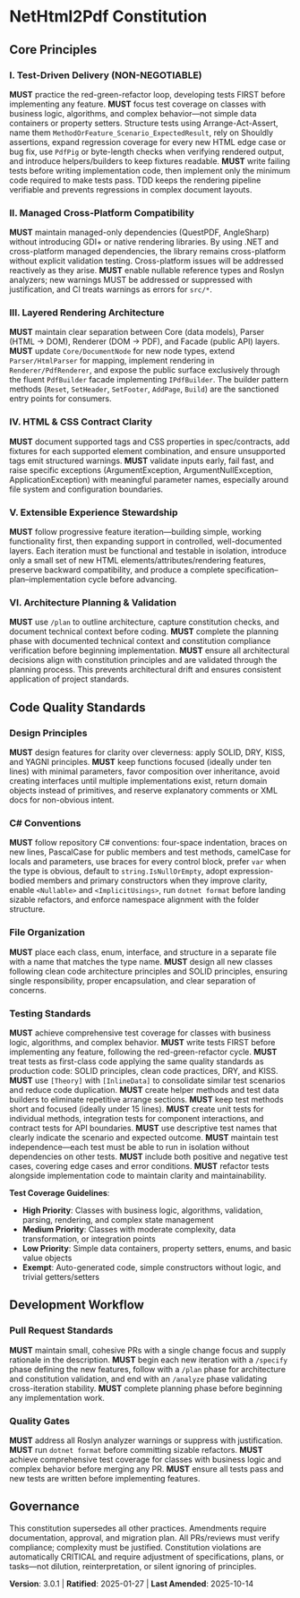 <!--
Sync Impact Report:
- Version change: 3.0.0 → 3.0.1 (PATCH: clarify sync note to reference PdfBuilder facade only)
- Modified principles:
  * III. Layered Rendering Architecture (clarified PdfBuilder/IPdfBuilder facade mandate)
- Added sections: None
- Removed sections: None
- Templates requiring updates:
  ✅ .specify/templates/plan-template.md (facade-agnostic, no changes required)
  ✅ .specify/templates/spec-template.md (facade-agnostic, no changes required)
  ✅ .specify/templates/tasks-template.md (facade-agnostic, no changes required)
- Follow-up TODOs: None
-->

# NetHtml2Pdf Constitution

## Core Principles

### I. Test-Driven Delivery (NON-NEGOTIABLE)
**MUST** practice the red-green-refactor loop, developing tests FIRST before implementing any feature. **MUST** focus test coverage on classes with business logic, algorithms, and complex behavior—not simple data containers or property setters. Structure tests using Arrange-Act-Assert, name them `MethodOrFeature_Scenario_ExpectedResult`, rely on Shouldly assertions, expand regression coverage for every new HTML edge case or bug fix, use `PdfPig` or byte-length checks when verifying rendered output, and introduce helpers/builders to keep fixtures readable. **MUST** write failing tests before writing implementation code, then implement only the minimum code required to make tests pass. TDD keeps the rendering pipeline verifiable and prevents regressions in complex document layouts.

### II. Managed Cross-Platform Compatibility
**MUST** maintain managed-only dependencies (QuestPDF, AngleSharp) without introducing GDI+ or native rendering libraries. By using .NET and cross-platform managed dependencies, the library remains cross-platform without explicit validation testing. Cross-platform issues will be addressed reactively as they arise. **MUST** enable nullable reference types and Roslyn analyzers; new warnings MUST be addressed or suppressed with justification, and CI treats warnings as errors for `src/*`.

### III. Layered Rendering Architecture
**MUST** maintain clear separation between Core (data models), Parser (HTML → DOM), Renderer (DOM → PDF), and Facade (public API) layers. **MUST** update `Core/DocumentNode` for new node types, extend `Parser/HtmlParser` for mapping, implement rendering in `Renderer/PdfRenderer`, and expose the public surface exclusively through the fluent `PdfBuilder` facade implementing `IPdfBuilder`. The builder pattern methods (`Reset`, `SetHeader`, `SetFooter`, `AddPage`, `Build`) are the sanctioned entry points for consumers.

### IV. HTML & CSS Contract Clarity
**MUST** document supported tags and CSS properties in spec/contracts, add fixtures for each supported element combination, and ensure unsupported tags emit structured warnings. **MUST** validate inputs early, fail fast, and raise specific exceptions (ArgumentException, ArgumentNullException, ApplicationException) with meaningful parameter names, especially around file system and configuration boundaries.

### V. Extensible Experience Stewardship
**MUST** follow progressive feature iteration—building simple, working functionality first, then expanding support in controlled, well-documented layers. Each iteration must be functional and testable in isolation, introduce only a small set of new HTML elements/attributes/rendering features, preserve backward compatibility, and produce a complete specification–plan–implementation cycle before advancing.

### VI. Architecture Planning & Validation
**MUST** use `/plan` to outline architecture, capture constitution checks, and document technical context before coding. **MUST** complete the planning phase with documented technical context and constitution compliance verification before beginning implementation. **MUST** ensure all architectural decisions align with constitution principles and are validated through the planning process. This prevents architectural drift and ensures consistent application of project standards.

## Code Quality Standards

### Design Principles
**MUST** design features for clarity over cleverness: apply SOLID, DRY, KISS, and YAGNI principles. **MUST** keep functions focused (ideally under ten lines) with minimal parameters, favor composition over inheritance, avoid creating interfaces until multiple implementations exist, return domain objects instead of primitives, and reserve explanatory comments or XML docs for non-obvious intent.

### C# Conventions
**MUST** follow repository C# conventions: four-space indentation, braces on new lines, PascalCase for public members and test methods, camelCase for locals and parameters, use braces for every control block, prefer `var` when the type is obvious, default to `string.IsNullOrEmpty`, adopt expression-bodied members and primary constructors when they improve clarity, enable `<Nullable>` and `<ImplicitUsings>`, run `dotnet format` before landing sizable refactors, and enforce namespace alignment with the folder structure.

### File Organization
**MUST** place each class, enum, interface, and structure in a separate file with a name that matches the type name. **MUST** design all new classes following clean code architecture principles and SOLID principles, ensuring single responsibility, proper encapsulation, and clear separation of concerns.

### Testing Standards
**MUST** achieve comprehensive test coverage for classes with business logic, algorithms, and complex behavior. **MUST** write tests FIRST before implementing any feature, following the red-green-refactor cycle. **MUST** treat tests as first-class code applying the same quality standards as production code: SOLID principles, clean code practices, DRY, and KISS. **MUST** use `[Theory]` with `[InlineData]` to consolidate similar test scenarios and reduce code duplication. **MUST** create helper methods and test data builders to eliminate repetitive arrange sections. **MUST** keep test methods short and focused (ideally under 15 lines). **MUST** create unit tests for individual methods, integration tests for component interactions, and contract tests for API boundaries. **MUST** use descriptive test names that clearly indicate the scenario and expected outcome. **MUST** maintain test independence—each test must be able to run in isolation without dependencies on other tests. **MUST** include both positive and negative test cases, covering edge cases and error conditions. **MUST** refactor tests alongside implementation code to maintain clarity and maintainability.

**Test Coverage Guidelines**:
- **High Priority**: Classes with business logic, algorithms, validation, parsing, rendering, and complex state management
- **Medium Priority**: Classes with moderate complexity, data transformation, or integration points
- **Low Priority**: Simple data containers, property setters, enums, and basic value objects
- **Exempt**: Auto-generated code, simple constructors without logic, and trivial getters/setters

## Development Workflow

### Pull Request Standards
**MUST** maintain small, cohesive PRs with a single change focus and supply rationale in the description. **MUST** begin each new iteration with a `/specify` phase defining the new features, follow with a `/plan` phase for architecture and constitution validation, and end with an `/analyze` phase validating cross-iteration stability. **MUST** complete planning phase before beginning any implementation work.

### Quality Gates
**MUST** address all Roslyn analyzer warnings or suppress with justification. **MUST** run `dotnet format` before committing sizable refactors. **MUST** achieve comprehensive test coverage for classes with business logic and complex behavior before merging any PR. **MUST** ensure all tests pass and new tests are written before implementing features.

## Governance

This constitution supersedes all other practices. Amendments require documentation, approval, and migration plan. All PRs/reviews must verify compliance; complexity must be justified. Constitution violations are automatically CRITICAL and require adjustment of specifications, plans, or tasks—not dilution, reinterpretation, or silent ignoring of principles.

**Version**: 3.0.1 | **Ratified**: 2025-01-27 | **Last Amended**: 2025-10-14
